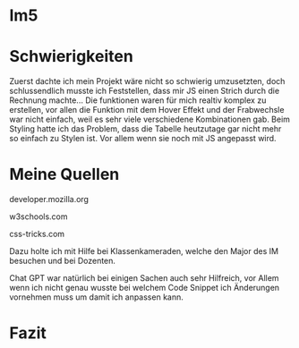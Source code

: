 # Im5

# Schwierigkeiten
  Zuerst dachte ich mein Projekt wäre nicht so schwierig umzusetzten, doch schlussendlich musste ich Feststellen, dass mir JS einen Strich durch die Rechnung machte... Die funktionen waren für mich realtiv komplex zu      erstellen, vor allen die Funktion mit dem Hover Effekt und der Frabwechsle war nicht einfach, weil es sehr viele verschiedene Kombinationen gab. Beim Styling hatte ich das Problem, dass die Tabelle heutzutage gar        nicht mehr so einfach zu Stylen ist. Vor allem wenn sie noch mit JS angepasst wird. 

# Meine Quellen
  developer.mozilla.org
  
  w3schools.com
  
  css-tricks.com

  Dazu holte ich mit Hilfe bei Klassenkameraden, welche den Major des IM besuchen und bei Dozenten.

  Chat GPT war natürlich bei einigen Sachen auch sehr Hilfreich, vor Allem wenn ich nicht genau wusste bei welchem Code Snippet ich Änderungen vornehmen muss um damit ich anpassen kann.

# Fazit
  



 
